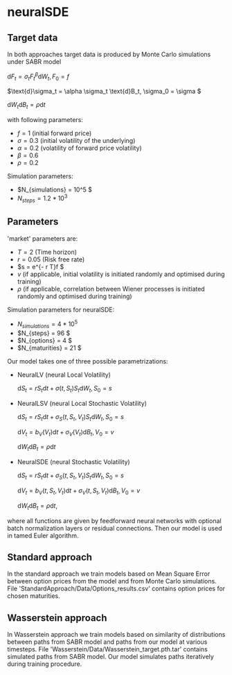# neuralSDE
## Target data
In both approaches target data is produced by Monte Carlo simulations under SABR model 

$\text{d}F_t = \sigma_t F_t^{\beta}\text{d}W_t, F_0 = f$

$\text{d}\sigma_t = \alpha \sigma_t \text{d}B_t, \sigma_0 = \sigma $

$\text{d}W_t\text{d}B_t = \rho \text{d}t$

with following parameters:
- $f = 1$ (initial forward price) 
- $\sigma = 0.3$ (initial volatility of the underlying)
- $\alpha = 0.2$ (volatility of forward price volatility)
- $\beta = 0.6$
- $\rho = 0.2$

Simulation parameters:
- $N_{simulations} = 10^5 $
- $N_{steps} = 1.2 * 10^3$

  
## Parameters
'market' parameters are:
- $T = 2$ (Time horizon)
- $r = 0.05$ (Risk free rate)
- $s = e^{- r T}f $
- $v$ (if applicable, initial volatility is initiated randomly and optimised during training)
- $\rho$ (if applicable, correlation between Wiener processes is initiated randomly and optimised during training)

Simulation parameters for neuralSDE:
- $N_{simulations} = 4*10^5$
- $N_{steps} = 96 $
- $N_{options} = 4 $
- $N_{maturities} = 21 $
  
Our model takes one of three possible parametrizations:
- NeuralLV (neural Local Volatility)

  $\text{d}S_t = r S_t \text{d}t + \sigma(t, S_t) S_t \text{d}W_t, S_0 = s$
- NeuralLSV (neural Local Stochastic Volatility)

  $\text{d}S_t = r S_t \text{d}t + \sigma_S(t, S_t, V_t) S_t \text{d}W_t, S_0 = s$
  
  $\text{d}V_t = b_V(V_t) \text{d}t + \sigma_V(V_t) \text{d}B_t, V_0 = v$
  
  $\text{d}W_t\text{d}B_t=\rho\text{d}t$
- NeuralSDE (neural Stochastic Volatility)

  $\text{d}S_t = r S_t \text{d}t + \sigma_S(t, S_t, V_t) S_t \text{d}W_t, S_0 = s$
  
  $\text{d}V_t = b_V(t, S_t, V_t) \text{d}t + \sigma_V(t, S_t, V_t) \text{d}B_t, V_0 = v$
  
  $\text{d}W_t\text{d}B_t=\rho\text{d}t$,

where all functions are given by feedforward neural networks with optional batch normalization layers or residual connections. Then our model is used in tamed Euler algorithm.

## Standard approach
In the standard approach we train models based on Mean Square Error between option prices from the model and from Monte Carlo simulations. File 'StandardApproach/Data/Options_results.csv' contains option prices for chosen maturities.
## Wasserstein approach
In Wasserstein approach we train models based on similarity of distributions between paths from SABR model and paths from our model at various timesteps. File 'Wasserstein/Data/Wasserstein_target.pth.tar' contains simulated paths from SABR model. Our model simulates paths iteratively during training procedure.
